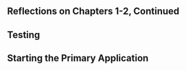 Reflections on Chapters 1-2, Continued
--------------------------------------

Testing
-------

Starting the Primary Application
--------------------------------
